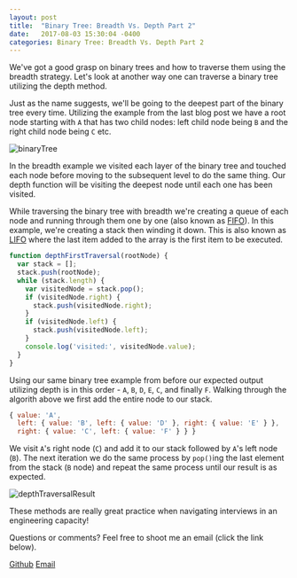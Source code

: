 ```yaml
---
layout: post
title:  "Binary Tree: Breadth Vs. Depth Part 2"
date:   2017-08-03 15:30:04 -0400
categories: Binary Tree: Breadth Vs. Depth Part 2
---
```


We've got a good grasp on binary trees and how to traverse them using the breadth strategy. Let's look at another way one can traverse a binary tree utilizing the depth method.

Just as the name suggests, we'll be going to the deepest part of the binary tree every time. Utilizing the example from the last blog post we have a root node starting with `A` that has two child nodes: left child node being `B` and the right child node being `C` etc. 

![binaryTree](https://rweber87.github.io/log-a-blog/assets/post9/letterTree.png)

In the breadth example we visited each layer of the binary tree and touched each node before moving to the subsequent level to do the same thing. Our depth function will be visiting the deepest node until each one has been visited.

While traversing the binary tree with breadth we're creating a queue of each node and running through them one by one (also known as [FIFO](https://en.wikipedia.org/wiki/FIFO_(computing_and_electronics))). In this example, we're creating a stack then winding it down. This is also known as [LIFO](https://en.wikipedia.org/wiki/Stack_(abstract_data_type)) where the last item added to the array is the first item to be executed.

```javascript
function depthFirstTraversal(rootNode) {
  var stack = [];
  stack.push(rootNode);
  while (stack.length) {
    var visitedNode = stack.pop();
    if (visitedNode.right) {
      stack.push(visitedNode.right);
    }
    if (visitedNode.left) {
      stack.push(visitedNode.left);
    }
    console.log('visited:', visitedNode.value);
  }
}
```

Using our same binary tree example from before our expected output utilizing depth is in this order - `A`, `B`, `D`, `E`, `C`, and finally `F`. Walking through the algorith above we first add the entire node to our stack. 

```javascript
{ value: 'A',
  left: { value: 'B', left: { value: 'D' }, right: { value: 'E' } },
  right: { value: 'C', left: { value: 'F' } } }
```

We visit `A`'s right node (`C`) and add it to our stack followed by `A`'s left node (`B`). The next iteration we do the same process by `pop()`ing the last element from the stack (`B` node) and repeat the same process until our result is as expected. 

![depthTraversalResult](https://rweber87.github.io/log-a-blog/assets/post10/depthTraversalResult.png)

These methods are really great practice when navigating interviews in an engineering capacity! 

Questions or comments? Feel free to shoot me an email (click the link below).

[Github](https://github.com/rweber87)
[Email](rob.weber87@gmail.com)

<!-- Mapping for links :D [jekyll-docs]: https://jekyllrb.com/docs/home
[jekyll-gh]:   https://github.com/jekyll/jekyll
[jekyll-talk]: https://talk.jekyllrb.com/
 -->